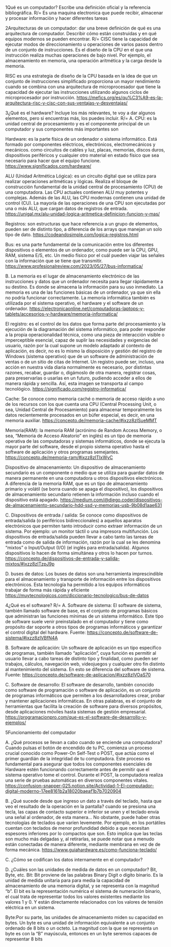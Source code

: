 1Qué es un computador? Escribe una definición oficial y la referencia bibliográfica.
R/= Es una maquina electronica que puede recibir, almacenar y procesar informaciòn y hacer diferentes tareas

2Arquitecturas de un computador: dar una breve definición de qué es una arquitectura de computador. Describir cómo están construidas y en qué equipos modernos se pueden encontrar.
R/= CISC tiene la capacidad de ejecutar modos de direccionamiento u operaciones de varios pasos dentro de un conjunto de instrucciones. Es el diseño de la CPU en el que una instrucción realiza muchas operaciones de bajo nivel. Por ejemplo, el almacenamiento en memoria, una operación aritmética y la carga desde la memoria.

RISC es una estrategia de diseño de la CPU basada en la idea de que un conjunto de instrucciones simplificado proporciona un mayor rendimiento cuando se combina con una arquitectura de microprocesador que tiene la capacidad de ejecutar las instrucciones utilizando algunos ciclos de microprocesador por instrucción.
https://mefics.org/es/qu%C3%A9-es-la-arquitectura-risc-y-cisc-con-sus-ventajas-y-desventajas/

3¿Qué es el hardware? Incluye los más relevantes, te voy a dar algunos elementos, pero si encuentras más, los puedes incluir.
R/= A. CPU: es la unidad central de procesamiento y es el componente principal de un computador y sus componentes más importantes son

Hardware: es la parte física de un ordenador o sistema informático. Está formado por componentes eléctricos, electrónicos, electromecánicos y mecánicos. como circuitos de cables y luz, placas, memorias, discos duros, dispositivos periféricos y cualquier otro material en estado físico que sea necesario para hacer que el equipo funcione.
https://www.significados.com/hardware/

ALU (Unidad Aritmética Lógica): es un circuito digital que se utiliza para realizar operaciones aritméticas y lógicas. Realiza el bloque de construcción fundamental de la unidad central de procesamiento (CPU) de una computadora. Las CPU actuales contienen ALU muy potentes y complejas. Además de las ALU, las CPU modernas contienen una unidad de control (CU). La mayoría de las operaciones de una CPU son ejecutadas por una o más ALU, que cargan datos de registros de entrada.
https://unigal.mx/alu-unidad-logica-aritmetica-definicion-funcion-y-mas/

Registros: son estructuras que hace referencia a un grupo de elementos, pueden ser de distinto tipo, a diferencia de los arrays que manejan un solo tipo de dato.
https://codeandosimple.com/logica-registros.html

Bus: es una parte fundamental de la comunicación entre los diferentes dispositivos o elementos de un ordenador, como puede ser la CPU, GPU, RAM, sistema E/S, etc. Un medio físico por el cuál pueden viajar las señales con la información que se tiene que transmitir.
https://www.profesionalreview.com/2023/05/27/bus-informatica/

B. La memoria es el lugar de almacenamiento electrónico de las instrucciones y datos que un ordenador necesita para llegar rápidamente a su destino. Es donde se almacena la información para su uso inmediato. La memoria es una de las funciones básicas de un ordenador, ya que sin ella no podría funcionar correctamente. La memoria informática también es utilizada por el sistema operativo, el hardware y el software de un ordenador.
https://electronicaonline.net/computadoras-laptops-y-tablets/accesorios-y-hardware/memoria-informatica/

El registro: es el control de los datos que forma parte del procesamiento y la ejecución de la diagramación del sistema informático, para poder responder a la propia operacionalidad técnica, como una pieza de interacción visible o imperceptible esencial, capaz de suplir las necesidades y exigencias del usuario, razón por la cual supone un modelo adaptado al contexto de aplicación, es decir, no es lo mismo la disposición y gestión del registro de Windows (sistema operativo) que de un software de administración de ventas o de un sitio de citas de Internet. Un registro puede ser, incluso, una acción en nuestra vida diaria normalmente es necesario, por distintas razones, recabar, guardar o, digámoslo de otra manera, registrar cosas, para preservarlas o usarlas en un futuro, pudiendo acceder a ellos de manera rápida y sencilla. Así, esta imagen se transporta al campo tecnológico.
https://significado.com/registro-informatica/

Cache: Se conoce como memoria caché o memoria de acceso rápido a uno de los recursos con los que cuenta una CPU (Central Processing Unit, o sea, Unidad Central de Procesamiento) para almacenar temporalmente los datos recientemente procesados en un búfer especial, es decir, en una memoria auxiliar.
https://concepto.de/memoria-cache/#ixzz8zISueMMT

Memoria(RAM): la memoria RAM (acrónimo de Random Access Memory, o sea, “Memoria de Acceso Aleatorio” en inglés) es un tipo de memoria operativa de las computadoras y sistemas informáticos, donde se ejecuta la mayor parte del software, desde el propio sistema operativo hasta el software de aplicación y otros programas semejantes.
https://concepto.de/memoria-ram/#ixzz8zITIxWyC

Dispositivo de almacenamiento: Un dispositivo de almacenamiento secundario es un componente o medio que se utiliza para guardar datos de manera permanente en una computadora u otros dispositivos electrónicos.
A diferencia de la memoria RAM, que es un tipo de almacenamiento primario y volátil (se borra cuando se apaga el dispositivo), los dispositivos de almacenamiento secundario retienen la información incluso cuando el dispositivo está apagado.
https://medium.com/@diego.coder/dispositivos-de-almacenamiento-secundario-hdd-ssd-y-memorias-usb-9b08d1aae631

C. Dispositivos de entrada / salida: Se conoce como dispositivos de entrada/salida (o periféricos bidireccionales) a aquellos aparatos electrónicos que permiten tanto introducir como extraer información de un sistema. Por ejemplo: un monitor táctil o una impresora multifunción.
Los dispositivos de entrada/salida pueden llevar a cabo tanto las tareas de entrada como de salida de información, razón por la cual se les denomina “mixtos” o Input/Output (I/O) (el inglés para entrada/salida). Algunos dispositivos lo hacen de forma simultánea y otros lo hacen por turnos.
https://concepto.de/dispositivos-de-entrada-y-salida-mixtos/#ixzz8zITzpJ9p

D. buses de datos: Los buses de datos son una herramienta imprescindible para el almacenamiento y transporte de información entre los dispositivos electrónicos. Esta tecnología ha permitido a los equipos informáticos trabajar de forma más rápida y eficiente
https://muytecnologicos.com/diccionario-tecnologico/bus-de-datos

4¿Qué es el software?
R/= A. Software de sistema: El software de sistema, también llamado software de base, es el conjunto de programas básicos que administran las funciones mínimas de un sistema informático. Este tipo de software suele venir preinstalado en el computador y tiene como propósito dar soporte a otros tipos de programas informáticos y garantizar el control digital del hardware.
Fuente: https://concepto.de/software-de-sistema/#ixzz8zIVBfN4A

B. Software de aplicación: Un software de aplicación es un tipo específico de programas, también llamado “aplicación”, cuya función es permitir al usuario llevar a cabo tareas de distinto tipo y finalidad, como pueden ser trabajos, cálculos, navegación web, videojuegos y cualquier otro fin distinto al mantenimiento del sistema. En esto se diferencia del software de sistema.
Fuente: https://concepto.de/software-de-aplicacion/#ixzz8zIVOaS70

C. Software de desarrollo: El software de desarrollo, también conocido como software de programación o software de aplicación, es un conjunto de programas informáticos que permiten a los desarrolladores crear, probar y mantener aplicaciones informáticas. En otras palabras, es el conjunto de herramientas que facilita la creación de software para diversos propósitos, desde aplicaciones móviles hasta sistemas de gestión empresarial.
https://programacionpro.com/que-es-el-software-de-desarrollo-y-ejemplos/

5Funcionamiento del computador

A. ¿Qué procesos se llevan a cabo cuando se enciende una computadora?
Cuando pulsas el botón de encendido de tu PC, comienza un proceso crucial conocido como Power-On Self-Test o POST, que actúa como el primer guardián de la integridad de tu computadora.
Este proceso es fundamental para asegurar que todos los componentes esenciales de Hardware estén funcionando correctamente antes de permitir que el sistema operativo tome el control.
Durante el POST, la computadora realiza una serie de pruebas automáticas en diversos componentes vitales.
https://confusion-snapper-025.notion.site/Actividad-1-El-computador-digital-moderno-17ee8161b2a18020baeaf1b7b7020904

B. ¿Qué sucede desde que ingreso un dato a través del teclado, hasta que veo el resultado de la operación en la pantalla?
cuando se presiona una tecla, las capas de contacto superior e inferior se unen y el teclado envía una señal al ordenador, de esta manera… No obstante, puede haber otras tecnologías de teclados que varíen levemente. Por ejemplo, en los portátiles cuentan con teclados de menor profundidad debido a que necesitan espesores inferiores por lo compactos que son. Esto implica que las teclas son mucho más delgadas y, al retirarlas, se puede notar que a menudo están conectadas de manera diferente, mediante membrana en vez de de forma mecánica.
https://www.guiahardware.es/como-funciona-teclado/

C. ¿Cómo se codifican los datos internamente en el computador?

D. ¿Cuáles son las unidades de medida de datos en un computador? Bit, Byte, etc.
Bit: Bit proviene de las palabras Binary Digit o dígito binario. Es la unidad de medida unitaria para para media la capacidad de almacenamiento de una memoria digital, y se representa con la magnitud “b”. El bit es la representación numérica el sistema de numeración binario, el cual trata de representar todos los valores existentes mediante los valores 1 y 0. Y están directamente relacionados con los valores de tensión eléctrica en un sistema.

Byte:Por su parte, las unidades de almacenamiento miden su capacidad en bytes. Un byte es una unidad de información equivalente a un conjunto ordenado de 8 bits o un octeto. La magnitud con la que se representa un byte es con la “B” mayúscula, entonces en un byte seremos capaces de representar 8 bits